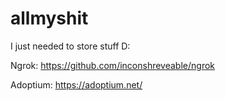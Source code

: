 # allmyshit
I just needed to store stuff D:

Ngrok:
https://github.com/inconshreveable/ngrok

Adoptium:
https://adoptium.net/
